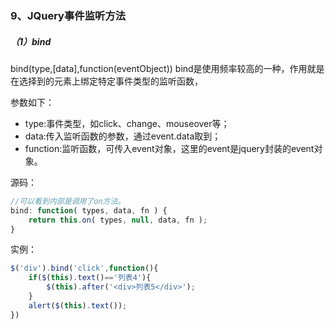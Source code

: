 ### 9、JQuery事件监听方法

##### （1）bind

bind\(type,\[data\],function\(eventObject\)\)  bind是使用频率较高的一种，作用就是在选择到的元素上绑定特定事件类型的监听函数，

参数如下：

* type:事件类型，如click、change、mouseover等；
* data:传入监听函数的参数，通过event.data取到；
* function:监听函数，可传入event对象，这里的event是jquery封装的event对象。

源码：

```js
//可以看到内部是调用了on方法。
bind: function( types, data, fn ) {
    return this.on( types, null, data, fn );
}
```

实例：

```js
$('div').bind('click',function(){    
    if($(this).text()=='列表4'){
        $(this).after('<div>列表5</div>');
    }
    alert($(this).text());
})
```



